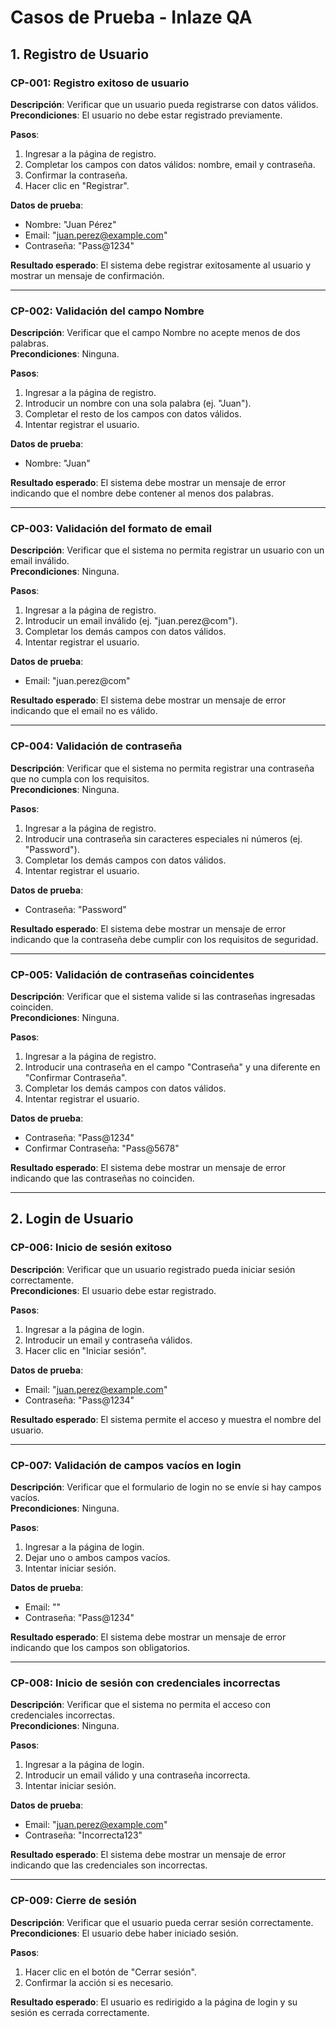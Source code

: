 # Casos de Prueba - Inlaze QA

## 1. Registro de Usuario

### CP-001: Registro exitoso de usuario
**Descripción**: Verificar que un usuario pueda registrarse con datos válidos.  
**Precondiciones**: El usuario no debe estar registrado previamente.  

**Pasos**:  
1. Ingresar a la página de registro.  
2. Completar los campos con datos válidos: nombre, email y contraseña.  
3. Confirmar la contraseña.  
4. Hacer clic en "Registrar".  

**Datos de prueba**:  
- Nombre: "Juan Pérez"  
- Email: "juan.perez@example.com"  
- Contraseña: "Pass@1234"  

**Resultado esperado**: El sistema debe registrar exitosamente al usuario y mostrar un mensaje de confirmación.  

---

### CP-002: Validación del campo Nombre
**Descripción**: Verificar que el campo Nombre no acepte menos de dos palabras.  
**Precondiciones**: Ninguna.  

**Pasos**:  
1. Ingresar a la página de registro.  
2. Introducir un nombre con una sola palabra (ej. "Juan").  
3. Completar el resto de los campos con datos válidos.  
4. Intentar registrar el usuario.  

**Datos de prueba**:  
- Nombre: "Juan"  

**Resultado esperado**: El sistema debe mostrar un mensaje de error indicando que el nombre debe contener al menos dos palabras.  

---

### CP-003: Validación del formato de email
**Descripción**: Verificar que el sistema no permita registrar un usuario con un email inválido.  
**Precondiciones**: Ninguna.  

**Pasos**:  
1. Ingresar a la página de registro.  
2. Introducir un email inválido (ej. "juan.perez@com").  
3. Completar los demás campos con datos válidos.  
4. Intentar registrar el usuario.  

**Datos de prueba**:  
- Email: "juan.perez@com"  

**Resultado esperado**: El sistema debe mostrar un mensaje de error indicando que el email no es válido.  

---

### CP-004: Validación de contraseña
**Descripción**: Verificar que el sistema no permita registrar una contraseña que no cumpla con los requisitos.  
**Precondiciones**: Ninguna.  

**Pasos**:  
1. Ingresar a la página de registro.  
2. Introducir una contraseña sin caracteres especiales ni números (ej. "Password").  
3. Completar los demás campos con datos válidos.  
4. Intentar registrar el usuario.  

**Datos de prueba**:  
- Contraseña: "Password"  

**Resultado esperado**: El sistema debe mostrar un mensaje de error indicando que la contraseña debe cumplir con los requisitos de seguridad.  

---

### CP-005: Validación de contraseñas coincidentes
**Descripción**: Verificar que el sistema valide si las contraseñas ingresadas coinciden.  
**Precondiciones**: Ninguna.  

**Pasos**:  
1. Ingresar a la página de registro.  
2. Introducir una contraseña en el campo "Contraseña" y una diferente en "Confirmar Contraseña".  
3. Completar los demás campos con datos válidos.  
4. Intentar registrar el usuario.  

**Datos de prueba**:  
- Contraseña: "Pass@1234"  
- Confirmar Contraseña: "Pass@5678"  

**Resultado esperado**: El sistema debe mostrar un mensaje de error indicando que las contraseñas no coinciden.  

---

## 2. Login de Usuario

### CP-006: Inicio de sesión exitoso
**Descripción**: Verificar que un usuario registrado pueda iniciar sesión correctamente.  
**Precondiciones**: El usuario debe estar registrado.  

**Pasos**:  
1. Ingresar a la página de login.  
2. Introducir un email y contraseña válidos.  
3. Hacer clic en "Iniciar sesión".  

**Datos de prueba**:  
- Email: "juan.perez@example.com"  
- Contraseña: "Pass@1234"  

**Resultado esperado**: El sistema permite el acceso y muestra el nombre del usuario.  

---

### CP-007: Validación de campos vacíos en login
**Descripción**: Verificar que el formulario de login no se envíe si hay campos vacíos.  
**Precondiciones**: Ninguna.  

**Pasos**:  
1. Ingresar a la página de login.  
2. Dejar uno o ambos campos vacíos.  
3. Intentar iniciar sesión.  

**Datos de prueba**:  
- Email: ""  
- Contraseña: "Pass@1234"  

**Resultado esperado**: El sistema debe mostrar un mensaje de error indicando que los campos son obligatorios.  

---

### CP-008: Inicio de sesión con credenciales incorrectas
**Descripción**: Verificar que el sistema no permita el acceso con credenciales incorrectas.  
**Precondiciones**: Ninguna.  

**Pasos**:  
1. Ingresar a la página de login.  
2. Introducir un email válido y una contraseña incorrecta.  
3. Intentar iniciar sesión.  

**Datos de prueba**:  
- Email: "juan.perez@example.com"  
- Contraseña: "Incorrecta123"  

**Resultado esperado**: El sistema debe mostrar un mensaje de error indicando que las credenciales son incorrectas.  

---

### CP-009: Cierre de sesión
**Descripción**: Verificar que el usuario pueda cerrar sesión correctamente.  
**Precondiciones**: El usuario debe haber iniciado sesión.  

**Pasos**:  
1. Hacer clic en el botón de "Cerrar sesión".  
2. Confirmar la acción si es necesario.  

**Resultado esperado**: El usuario es redirigido a la página de login y su sesión es cerrada correctamente.  